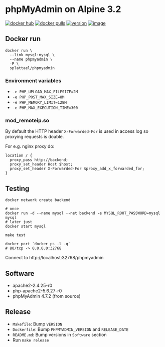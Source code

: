# phpMyAdmin on Alpine 3.2

[hub]: https://hub.docker.com/r/splattael/phpmyadmin

[![docker hub](https://img.shields.io/badge/docker-image-blue.svg?style=round-square)][hub]
[![docker pulls](https://img.shields.io/docker/pulls/splattael/phpmyadmin.svg)][hub]
[![version](https://images.microbadger.com/badges/version/splattael/phpmyadmin.svg)](https://registry.hub.docker.com/u/splattael/phpmyadmin/)
[![image](https://images.microbadger.com/badges/image/splattael/phpmyadmin.svg)](https://microbadger.com/images/splattael/phpmyadmin)

## Docker run

    docker run \
      --link mysql:mysql \
      --name phpmyadmin \
      -P \
      splattael/phpmyadmin

### Environment variables

* `-e PHP_UPLOAD_MAX_FILESIZE=2M`
* `-e PHP_POST_MAX_SIZE=8M`
* `-e PHP_MEMORY_LIMIT=128M`
* `-e PHP_MAX_EXECUTION_TIME=300`

### mod_remoteip.so

By default the HTTP header `X-Forwarded-For` is used in access log
so proxying requests is doable.

For e.g. nginx proxy do:

    location / {
      proxy_pass http://backend;
      proxy_set_header Host $host;
      proxy_set_header X-Forwarded-For $proxy_add_x_forwarded_for;
    }


## Testing

```shell
docker network create backend

# once
docker run -d --name mysql --net backend -e MYSQL_ROOT_PASSWORD=mysql mysql
# later just
docker start mysql

make test

docker port `docker ps -l -q`
# 80/tcp -> 0.0.0.0:32768
```

Connect to http://localhost:32768/phpmyadmin


## Software

* apache2-2.4.25-r0
* php-apache2-5.6.27-r0
* phpMyAdmin 4.7.2 (from source)

## Release

* `Makefile`: Bump `VERSION`
* `Dockerfile`: Bump `PHPMYADMIN_VERSION` and `RELEASE_DATE`
* `README.md`: Bump versions in `Software` section
* Run `make release`
